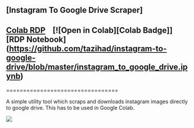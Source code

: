 ## [Instagram To Google Drive Scraper]

## [Colab RDP](instagram_to_google_drive.ipynb) &nbsp;&nbsp; [![Open in Colab][Colab Badge]][RDP Notebook] (https://github.com/tazihad/instagram-to-google-drive/blob/master/instagram_to_google_drive.ipynb)

=================================

A simple utility tool which scraps and downloads instagram images directly to google drive. 
This has to be used in Google Colab.

<img src="https://raw.githubusercontent.com/tazihad/instagram-to-google-drive/master/extra/screenshot.png">



